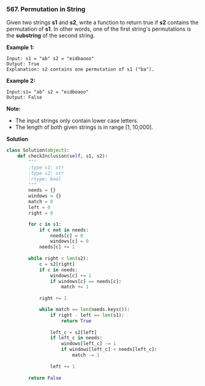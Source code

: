 ### 567. Permutation in String

Given two strings **s1** and **s2**, write a function to return true if **s2** contains the permutation of **s1**. In other words, one of the first string's permutations is the **substring** of the second string.

**Example 1:**
```
Input: s1 = "ab" s2 = "eidbaooo"
Output: True
Explanation: s2 contains one permutation of s1 ("ba").
```

**Example 2:**
```
Input:s1= "ab" s2 = "eidboaoo"
Output: False
```

**Note:**
- The input strings only contain lower case letters.
- The length of both given strings is in range [1, 10,000].

**Solution**
```Python
class Solution(object):
    def checkInclusion(self, s1, s2):
        """
        :type s1: str
        :type s2: str
        :rtype: bool
        """
        needs = {}
        windows = {}
        match = 0
        left = 0
        right = 0

        for c in s1:
            if c not in needs:
                needs[c] = 0
                windows[c] = 0
            needs[c] += 1
        
        while right < len(s2):
            c = s2[right]
            if c in needs:
                windows[c] += 1
                if windows[c] == needs[c]:
                    match += 1
            
            right += 1

            while match == len(needs.keys()):
                if right - left == len(s1):
                    return True
                
                left_c = s2[left]
                if left_c in needs:
                    windows[left_c] -= 1
                    if windows[left_c] < needs[left_c]:
                        match -= 1
                
                left += 1
        
        return False
```